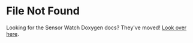 File Not Found
==============

Looking for the Sensor Watch Doxygen docs? They've moved! [Look over here](https://joeycastillo.github.io/Sensor-Watch/).